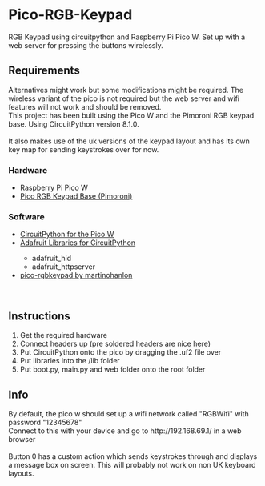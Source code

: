 # Pico-RGB-Keypad
RGB Keypad using circuitpython and Raspberry Pi Pico W.
Set up with a web server for pressing the buttons wirelessly.

<h2>Requirements</h2>
Alternatives might work but some modifications might be required. The wireless variant of the pico is not required but the web server and wifi features will not work and should be removed.
<br>
This project has been built using the Pico W and the Pimoroni RGB keypad base. Using CircuitPython version 8.1.0.
<br><br>
It also makes use of the uk versions of the keypad layout and has its own key map for sending keystrokes over for now. 

<h3>Hardware</h3>
<ul>  
  <li>Raspberry Pi Pico W</li>
  <li><a href="https://shop.pimoroni.com/products/pico-rgb-keypad-base">Pico RGB Keypad Base (Pimoroni)</a></li> 
</ul>
<h3>Software</h3>
<ul>  
  <li><a href="https://circuitpython.org/board/raspberry_pi_pico_w/">CircuitPython for the Pico W</a></li>
  <li><a href="https://github.com/adafruit/Adafruit_CircuitPython_Bundle">Adafruit Libraries for CircuitPython</a></li> 
  <ul>    
    <li>adafruit_hid</li> 
    <li>adafruit_httpserver</li> 
  </ul>
  <li><a href="https://github.com/martinohanlon/pico-rgbkeypad">pico-rgbkeypad by martinohanlon</a></li>
</ul>
<br>

<h2>Instructions</h2>
<ol>  
  <li>Get the required hardware</li>
  <li>Connect headers up (pre soldered headers are nice here)</li> 
  <li>Put CircuitPython onto the pico by dragging the .uf2 file over</li> 
  <li>Put libraries into the /lib folder</li> 
  <li>Put boot.py, main.py and web folder onto the root folder</li> 
</ol>

<h2>Info</h2>
By default, the pico w should set up a wifi network called "RGBWifi" with password "12345678"
<br>
Connect to this with your device and go to http://192.168.69.1/ in a web browser
<br><br>
Button 0 has a custom action which sends keystrokes through and displays a message box on screen. This will probably not work on non UK keyboard layouts.
